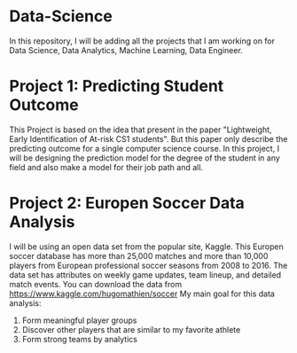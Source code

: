 # Data-Science
In this repository, I will be adding all the projects that I am working on for Data Science, Data Analytics, Machine Learning, Data Engineer.

# Project 1: Predicting Student Outcome
This Project is based on the idea that present in the paper "Lightweight, Early Identification of At-risk CS1 students". But this paper only describe the predicting outcome for a single computer science course. In this project, I will be designing the prediction model for the degree of the student in any field and also make a model for their job path and all.

# Project 2: Europen Soccer Data Analysis
I will be using an open data set from the popular site, Kaggle. This Europen soccer database has more than 25,000 matches and more than 10,000 players from European professional soccer seasons from 2008 to 2016. The data set has attributes on weekly game updates, team lineup, and detailed match events. You can download the data from https://www.kaggle.com/hugomathien/soccer My main goal for this data analysis:
1. Form meaningful player groups
2. Discover other players that are similar to my favorite athlete
3. Form strong teams by analytics
